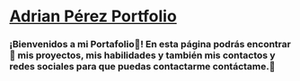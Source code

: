 # [Adrian Pérez Portfolio](https://adriane121000.github.io/portfolio)

### ¡Bienvenidos a mi Portafolio🤩! En esta página podrás encontrar🔎 mis proyectos, mis habilidades y también mis contactos y redes sociales para que puedas contactarme contáctame.📲
